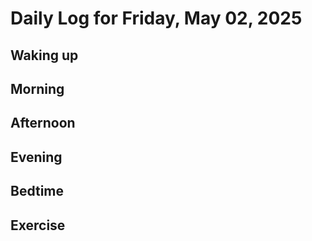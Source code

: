 # Daily Log for Friday, May 02, 2025

## Waking up

## Morning

## Afternoon

## Evening

## Bedtime

## Exercise
